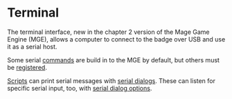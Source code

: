# Terminal

The terminal interface, new in the chapter 2 version of the Mage Game Engine (MGE), allows a computer to connect to the badge over USB and use it as a serial host.

Some serial [commands](../hardware/commands) are build in to the MGE by default, but others must be [registered](../REGISTER_SERIAL_DIALOG_COMMAND).

[Scripts](../Scripts) can print serial messages with [serial dialogs](../dialogs/serial_dialogs). These can listen for specific serial input, too, with [serial dialog options](../serial_dialog_options).
